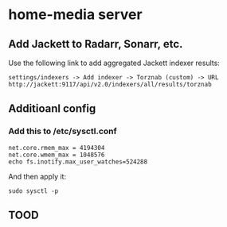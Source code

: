 # home-media server

## Add Jackett to Radarr, Sonarr, etc.

Use the following link to add aggregated Jackett indexer results:
    
    settings/indexers -> Add indexer -> Torznab (custom) -> URL
    http://jackett:9117/api/v2.0/indexers/all/results/torznab

## Additioanl config

### Add this to /etc/sysctl.conf

```
net.core.rmem_max = 4194304
net.core.wmem_max = 1048576
echo fs.inotify.max_user_watches=524288
```

And then apply it:

    sudo sysctl -p



## TOOD
